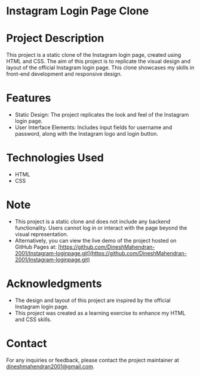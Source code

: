 # Instagram Login Page Clone

# Project Description
This project is a static clone of the Instagram login page, created using HTML and CSS. The aim of this project is to replicate the visual design and layout of the official Instagram login page. This clone showcases my skills in front-end development and responsive design.

# Features
- Static Design: The project replicates the look and feel of the Instagram login page.
- User Interface Elements: Includes input fields for username and password, along with the Instagram logo and login button.

# Technologies Used
- HTML
- CSS

# Note
- This project is a static clone and does not include any backend functionality. Users cannot log in or interact with the page beyond the visual representation.
- Alternatively, you can view the live demo of the project hosted on GitHub Pages at: 
[https://github.com/DineshMahendran-2001/Instagram-loginpage.git](https://github.com/DineshMahendran-2001/Instagram-loginpage.git)

# Acknowledgments
- The design and layout of this project are inspired by the official Instagram login page.
- This project was created as a learning exercise to enhance my HTML and CSS skills.

# Contact
For any inquiries or feedback, please contact the project maintainer at [dineshmahendran2001@gmail.com](mailto:dineshmahendran2001@gmail.com).

